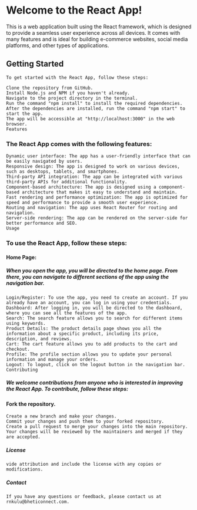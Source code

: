 # Welcome to the React App!

This is a web application built using the React framework, which is designed to provide a seamless user experience across all devices. It comes with many features and is ideal for building e-commerce websites, social media platforms, and other types of applications.

## Getting Started
    To get started with the React App, follow these steps:

    Clone the repository from GitHub.
    Install Node.js and NPM if you haven't already.
    Navigate to the project directory in the terminal.
    Run the command "npm install" to install the required dependencies.
    After the dependencies are installed, run the command "npm start" to start the app.
    The app will be accessible at "http://localhost:3000" in the web browser.
    Features

### The React App comes with the following features:

    Dynamic user interface: The app has a user-friendly interface that can be easily navigated by users.
    Responsive design: The app is designed to work on various devices, such as desktops, tablets, and smartphones.
    Third-party API integration: The app can be integrated with various third-party APIs for additional functionality.
    Component-based architecture: The app is designed using a component-based architecture that makes it easy to understand and maintain.
    Fast rendering and performance optimization: The app is optimized for speed and performance to provide a smooth user experience.
    Routing and navigation: The app uses React Router for routing and navigation.
    Server-side rendering: The app can be rendered on the server-side for better performance and SEO.
    Usage

### To use the React App, follow these steps:
#### Home Page: 
##### When you open the app, you will be directed to the home page. From there, you can navigate to different sections of the app using the navigation bar.

    Login/Register: To use the app, you need to create an account. If you already have an account, you can log in using your credentials.
    Dashboard: After logging in, you will be directed to the dashboard, where you can see all the features of the app.
    Search: The search feature allows you to search for different items using keywords.
    Product Details: The product details page shows you all the information about a specific product, including its price, description, and reviews.
    Cart: The cart feature allows you to add products to the cart and checkout.
    Profile: The profile section allows you to update your personal information and manage your orders.
    Logout: To logout, click on the logout button in the navigation bar.
    Contributing

##### We welcome contributions from anyone who is interested in improving the React App. To contribute, follow these steps:

#### Fork the repository.

    Create a new branch and make your changes.
    Commit your changes and push them to your forked repository.
    Create a pull request to merge your changes into the main repository.
    Your changes will be reviewed by the maintainers and merged if they are accepted.

##### License
    vide attribution and include the license with any copies or modifications.

##### Contact
    If you have any questions or feedback, please contact us at rnkulu@bheticonnect.com.